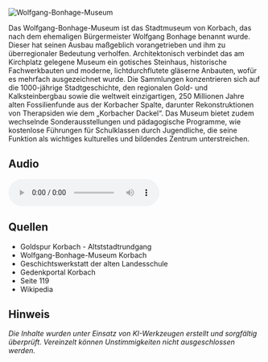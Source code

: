 ![Wolfgang-Bonhage-Museum](./images/korbach/p3.jpg)

Das Wolfgang-Bonhage-Museum ist das Stadtmuseum von Korbach, das nach dem ehemaligen Bürgermeister Wolfgang Bonhage benannt wurde. Dieser hat seinen Ausbau maßgeblich vorangetrieben und ihm zu überregionaler Bedeutung verholfen. Architektonisch verbindet das am Kirchplatz gelegene Museum ein gotisches Steinhaus, historische Fachwerkbauten und moderne, lichtdurchflutete gläserne Anbauten, wofür es mehrfach ausgezeichnet wurde. Die Sammlungen konzentrieren sich auf die 1000-jährige Stadtgeschichte, den regionalen Gold- und Kalksteinbergbau sowie die weltweit einzigartigen, 250 Millionen Jahre alten Fossilienfunde aus der Korbacher Spalte, darunter Rekonstruktionen von Therapsiden wie dem „Korbacher Dackel“. Das Museum bietet zudem wechselnde Sonderausstellungen und pädagogische Programme, wie kostenlose Führungen für Schulklassen durch Jugendliche, die seine Funktion als wichtiges kulturelles und bildendes Zentrum unterstreichen.
## Audio

<audio controls class="full-width-audio">
  <source src="locales/korbach/de/p3.mp3" type="audio/mpeg">
  Dein Browser unterstützt kein Audioelement.
</audio>

## Quellen

- Goldspur Korbach - Altststadtrundgang
- Wolfgang-Bonhage-Museum Korbach
- Geschichtswerkstatt der alten Landesschule
- Gedenkportal Korbach
- Seite 119
- Wikipedia

## Hinweis

_Die Inhalte wurden unter Einsatz von KI-Werkzeugen erstellt und sorgfältig überprüft. Vereinzelt können Unstimmigkeiten nicht ausgeschlossen werden._